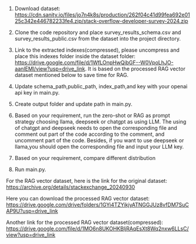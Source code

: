 1. Download dataset: https://cdn.sanity.io/files/jo7n4k8s/production/262f04c41d99fea692e0125c342e446782233fe4.zip/stack-overflow-developer-survey-2024.zip

2. Clone the code repository and place survey_results_schema.csv and survey_results_public.csv from the dataset into the project directory.

3. Link to the extracted indexes(compressed), please uncompress and place this indexes folder inside the dataset folder: https://drive.google.com/file/d/1WfLOnpHwQibGF--W0VpoLhJO-aanIEMl/view?usp=drive_link. It is based on the processed  RAG vector dataset mentioned below to save time for RAG.

4. Update schema_path,public_path, index_path,and key with your openai api key in main.py.

5. Create output folder and update path in main.py.

5. Based on your requirement, run the zero-shot or RAG as prompt strategy choosing llama, deepseek or chatgpt as using LLM. The using of chatgpt and deepseek needs to open the corresponding file and comment out part of the code according to the comment, and uncomment part of the code. Besides, if you want to use deepseek or llama,you should open the corresponding file and input your LLM key.

6. Based on your requirement, compare different distribution

7. Run main.py.

For the RAG vector dataset, here is the link for the original dataset: https://archive.org/details/stackexchange_20240930

Here you can download the processed RAG vector dataset: https://drive.google.com/drive/folders/1GYi4TZYikjyATNGGJUz8vfDM7SuCAP9U?usp=drive_link

Another link for the processed RAG vector dataset(compressed): https://drive.google.com/file/d/1MO6n8UKOHKBljRAqEsXt8Wq2nxw6LLsC/view?usp=drive_link